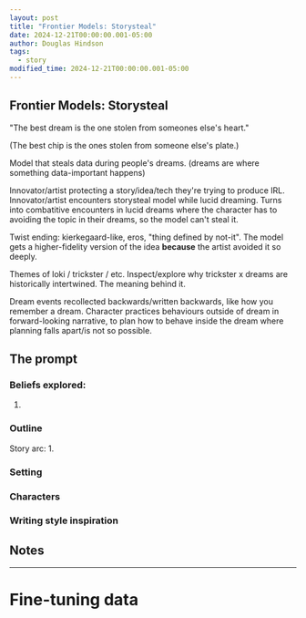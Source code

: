 ```yaml
---
layout: post
title: "Frontier Models: Storysteal"
date: 2024-12-21T00:00:00.001-05:00
author: Douglas Hindson
tags:
  - story
modified_time: 2024-12-21T00:00:00.001-05:00
---
```

## Frontier Models: Storysteal

"The best dream is the one stolen from someones else's heart."

(The best chip is the ones stolen from someone else's plate.)

Model that steals data during people's dreams. (dreams are where something data-important happens)

Innovator/artist protecting a story/idea/tech they're trying to produce IRL. Innovator/artist encounters storysteal model while lucid dreaming. Turns into combatitive encounters in lucid dreams where the character has to avoiding the topic in their dreams, so the model can't steal it.

Twist ending: kierkegaard-like, eros, "thing defined by not-it". The model gets a higher-fidelity version of the idea **because** the artist avoided it so deeply.

Themes of loki / trickster / etc. Inspect/explore why trickster x dreams are historically intertwined. The meaning behind it.

Dream events recollected backwards/written backwards, like how you remember a dream.
Character practices behaviours outside of dream in forward-looking narrative, to plan how to behave inside the dream where planning falls apart/is not so possible.

## The prompt

### Beliefs explored:
1. 


### Outline

Story arc:
1. 

### Setting

### Characters

### Writing style inspiration



## Notes



---

# Fine-tuning data
